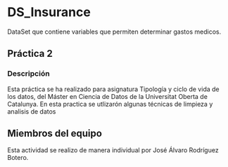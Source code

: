 # DS_Insurance 
DataSet que contiene variables que permiten determinar gastos medicos. 

## Práctica 2
### Descripción
Esta práctica se ha realizado para asignatura Tipología y ciclo de vida de los datos, del Máster en Ciencia de Datos de la Universitat Oberta de Catalunya. 
En esta practica se utlizarón algunas técnicas de limpieza y analisis de datos 

## Miembros del equipo
Esta actividad se realizo de manera individual por José Álvaro Rodríguez Botero.

